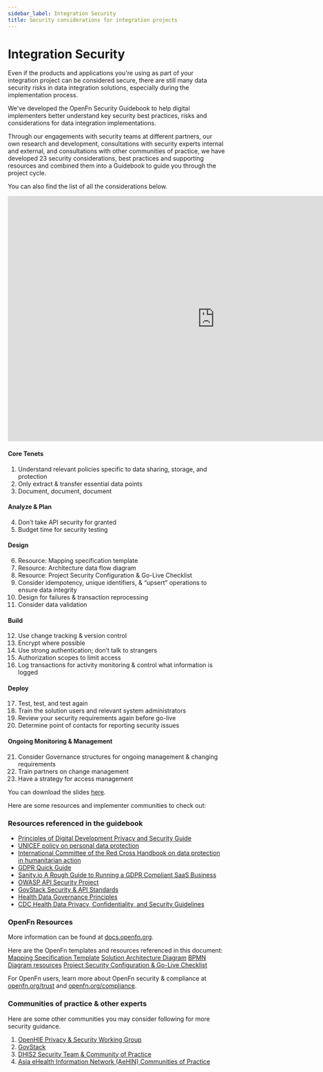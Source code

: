```yaml
---
sidebar_label: Integration Security
title: Security considerations for integration projects
---
```


# Integration Security

Even if the products and applications you're using as part of your integration project can be considered secure, there are still many data security risks in data integration solutions, especially during the implementation process.

We've developed the OpenFn Security Guidebook  to help digital implementers better understand key security best practices, risks and considerations for data integration implementations. 

Through our engagements with security teams at different partners, our own research and development, consultations with security experts internal and external, and consultations with other communities of practice, we have developed 23 security considerations, best practices and supporting resources and combined them into a Guidebook to guide you through the project cycle.  

You can also find the list of all the considerations below.

<p><iframe src="https://docs.google.com/presentation/d/e/2PACX-1vSflwoTK6G7JnilqTqh7ntlzXARU2ITREXDV6hJCVpvN5gwVRn97sLVrG7pYV54UP2GhX7YPO_JSHn5/embed?start=false&loop=false&delayms=30000" frameborder="0" width="960" height="569" allowfullscreen="true" mozallowfullscreen="true" webkitallowfullscreen="true"></iframe></p>  

<h4>Core Tenets</h4>
<ol> 
 <li>Understand relevant policies specific to data sharing, storage, and protection</li>
 <li>Only extract & transfer essential data points</li>
 <li>Document, document, document</li> 
</ol>
<h4>Analyze & Plan</h4>
<ol start="4"> 
 <li>Don’t take API security for granted</li>  
 <li>Budget time for security testing</li>    
</ol>

<h4>Design</h4>
<ol start="6"> 
<li>Resource: Mapping specification template</li>
<li>Resource: Architecture data flow diagram</li>
<li>Resource: Project Security Configuration & Go-Live Checklist</li>
<li>Consider idempotency, unique identifiers, & “upsert” operations to ensure data integrity</li>
<li>Design for failures & transaction reprocessing</li>
<li>Consider data validation</li>
</ol>
<h4>Build</h4>
<ol start="12"> 
<li>Use change tracking & version control</li>
<li>Encrypt where possible</li>
<li>Use strong authentication;  don’t talk to strangers</li>
<li>Authorization scopes to limit access</li>
<li>Log transactions for activity monitoring & control what information is logged</li>
</ol>
<h4>Deploy</h4>
<ol start="17"> 
<li>Test, test, and test again</li>
<li>Train the solution users and relevant system administrators</li>
<li>Review your security requirements again before go-live</li>
<li>Determine point of contacts for reporting security issues</li> 
</ol>
<h4>Ongoing Monitoring & Management</h4>
<ol start="21"> 
<li>Consider Governance structures for ongoing management & changing requirements</li>
<li>Train partners on change management</li>
<li>Have a strategy for access management</li>
</ol>


    

You can download the slides [here](https://drive.google.com/uc?export=download&id=1wqzEbu7eICJ-qOW-2372mYCFRqay-4Amj0STn8ZAYvg).

Here are some resources and implementer communities to check out:

### Resources referenced in the guidebook

+ [Principles of Digital Development Privacy and Security Guide](https://digitalprinciples.org/wp-content/uploads/PDD_Principle-AddressPrivacySecurity_v2.pdf) 
+ [UNICEF policy on personal data protection](https://www.unicef.org/supply/media/5356/file/Policy-on-personal-data-protection-July2020.pdf.pdf)
+ [International Committee of the Red Cross Handbook on data protection in humanitarian action](https://www.icrc.org/en/data-protection-humanitarian-action-handbook)
+ [GDPR Quick Guide](https://gdpr.eu/what-is-gdpr/)
+ [Sanity.io A Rough Guide to Running a GDPR Compliant SaaS Business](https://www.sanity.io/blog/a-rough-guide-to-running-a-gdpr-compliant-saas-business)
+ [OWASP API Security Project](https://owasp.org/www-project-api-security/)
+ [GovStack Security & API Standards](https://www.govstack.global/wp-content/uploads/2021/08/Security_Building_Block_Definition_1.0.1.pdf)
+ [Health Data Governance Principles](https://www.healthdataprinciples.org/)
+ [CDC Health Data Privacy, Confidentiality, and Security Guidelines](https://gicsandbox.org/sandbox-cms/health-data-privacy-confidentiality-and-security-guidelines-development-toolkit#dd01fcf80d4d46f08a099b282bc23f16)

### OpenFn Resources

More information can be found at [docs.openfn.org](http://docs.openfn.org). 

Here are the OpenFn templates and resources referenced in this document: 
[Mapping Specification Template](https://docs.google.com/spreadsheets/d/1IqTIgOzyOztEevXbgY_4uE8Y8tiHXufZXx-IyJZase0/edit#gid=1822444315)
[Solution Architecture Diagram](https://lucid.app/lucidchart/1e997197-2d67-4393-8394-a532d83561b2/edit#?templateid=fb96ae05-e288-4d1f-b3fc-2cbf7641a7cc)
[BPMN Diagram resources](https://docs.openfn.org/documentation/design/design-quickstart/#use-bpmn-for-standardized-documentation)
[Project Security Configuration & Go-Live Checklist](https://docs.google.com/document/d/1CbQkN7SqNmXeqt3nMTYP4ioQlTuwF2LbDkkFqhp0zsU/edit?usp=sharing)

For OpenFn users, learn more about OpenFn security & compliance at [openfn.org/trust](http://openfn.org/trust) and [openfn.org/compliance](http://openfn.org/compliance). 

### Communities of practice & other experts

Here are some other communities you may consider following for more security guidance.  

1. [OpenHIE Privacy & Security Working Group](https://wiki.ohie.org/display/resources/Privacy+and+Security+Working+Group+Call) 
2. [GovStack](https://www.govstack.global/)
3. [DHIS2 Security Team & Community of Practice](https://dhis2.org/security/)
4. [Asia eHealth Information Network (AeHIN) Communities of Practice](https://www.asiaehealthinformationnetwork.org/communities-of-practice/)
